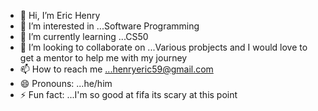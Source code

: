 - 👋 Hi, I’m Eric Henry
- 👀 I’m interested in ...Software Programming
- 🌱 I’m currently learning ...CS50
- 💞️ I’m looking to collaborate on ...Various probjects and I would love to get a mentor to help me with my journey 
- 📫 How to reach me ...henryeric59@gmail.com
- 😄 Pronouns: ...he/him
- ⚡ Fun fact: ...I'm so good at fifa its scary at this point 

<!---
erichenry59/erichenry59 is a ✨ special ✨ repository because its `README.md` (this file) appears on your GitHub profile.
You can click the Preview link to take a look at your changes.
--->
